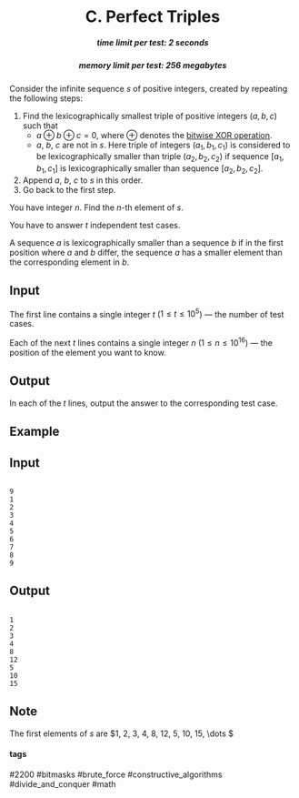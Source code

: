 <h1 style='text-align: center;'> C. Perfect Triples</h1>

<h5 style='text-align: center;'>time limit per test: 2 seconds</h5>
<h5 style='text-align: center;'>memory limit per test: 256 megabytes</h5>

Consider the infinite sequence $s$ of positive integers, created by repeating the following steps:

1. Find the lexicographically smallest triple of positive integers $(a, b, c)$ such that
	* $a \oplus b \oplus c = 0$, where $\oplus$ denotes the [bitwise XOR operation](https://en.wikipedia.org/wiki/Bitwise_operation#XOR).
	* $a$, $b$, $c$ are not in $s$. Here triple of integers $(a_1, b_1, c_1)$ is considered to be lexicographically smaller than triple $(a_2, b_2, c_2)$ if sequence $[a_1, b_1, c_1]$ is lexicographically smaller than sequence $[a_2, b_2, c_2]$.
2. Append $a$, $b$, $c$ to $s$ in this order.
3. Go back to the first step.

You have integer $n$. Find the $n$-th element of $s$.

You have to answer $t$ independent test cases.

A sequence $a$ is lexicographically smaller than a sequence $b$ if in the first position where $a$ and $b$ differ, the sequence $a$ has a smaller element than the corresponding element in $b$.

## Input

The first line contains a single integer $t$ ($1 \le t \le 10^5$) — the number of test cases.

Each of the next $t$ lines contains a single integer $n$ ($1\le n \le 10^{16}$) — the position of the element you want to know.

## Output

In each of the $t$ lines, output the answer to the corresponding test case.

## Example

## Input


```

9
1
2
3
4
5
6
7
8
9

```
## Output


```

1
2
3
4
8
12
5
10
15

```
## Note

The first elements of $s$ are $1, 2, 3, 4, 8, 12, 5, 10, 15, \dots $



#### tags 

#2200 #bitmasks #brute_force #constructive_algorithms #divide_and_conquer #math 